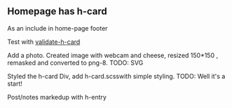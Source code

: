 
Homepage has h-card
-------------------

As an include in home-page footer

Test with
[validate-h-card](http://indiewebify.waterpigs.co.uk/validate-h-card/?url=http%3A%2F%2Fmarkup.co.nz)

Add a photo. Created image with webcam and cheese, resized 150*150 , remasked
and converted to png-8. TODO: SVG


Styled the h-card Div, add h-card.scsswith simple styling.
TODO:  Well it's a start!




Post/notes markedup with h-entry
